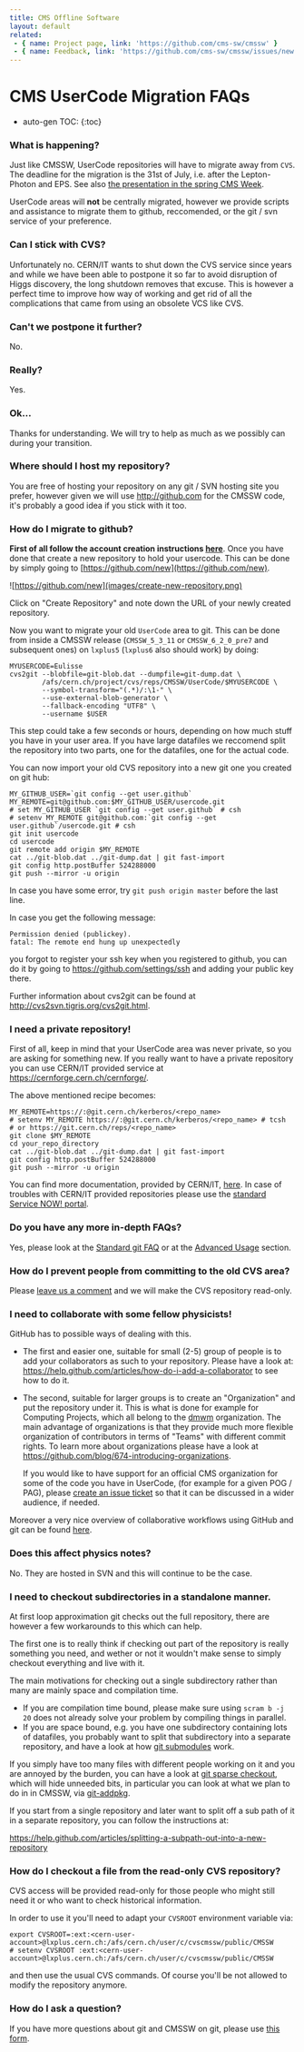 ```yaml
---
title: CMS Offline Software
layout: default
related:
 - { name: Project page, link: 'https://github.com/cms-sw/cmssw' }
 - { name: Feedback, link: 'https://github.com/cms-sw/cmssw/issues/new' }
---
```

# CMS UserCode Migration FAQs

* auto-gen TOC:
{:toc}

### What is happening?

Just like CMSSW, UserCode repositories will have to migrate away from
`CVS`. The deadline for the migration is the 31st of July, i.e. after the
Lepton-Photon and EPS. See also [the presentation in the spring CMS
Week][cms-week-presentation].

UserCode areas will **not** be centrally migrated, however we provide scripts
and assistance to migrate them to github, reccomended, or the git / svn service
of your preference.

### Can I stick with CVS?

Unfortunately no. CERN/IT wants to shut down the CVS service since years and
while we have been able to postpone it so far to avoid disruption of Higgs
discovery, the long shutdown removes that excuse. This is however a perfect
time to improve how way of working and get rid of all the complications that
came from using an obsolete VCS like CVS.

### Can't we postpone it further?

No.

### Really?

Yes.

### Ok...

Thanks for understanding. We will try to help as much as we possibly can during
your transition.

### Where should I host my repository?

You are free of hosting your repository on any git / SVN hosting site you
prefer, however given we will use <http://github.com> for the CMSSW code, it's
probably a good idea if you stick with it too.

### How do I migrate to github?

**First of all follow the account creation instructions
  [here](http://cms-sw.github.io/cmssw/faq.html#how_do_i_subscribe_to_github)**.
Once you have done that create a new repository to hold your usercode.
This can be done by simply going to [https://github.com/new](https://github.com/new).

![https://github.com/new](images/create-new-repository.png)

Click on "Create Repository" and note down the URL of your newly created
repository.

Now you want to migrate your old `UserCode` area to git. This can be done from
inside a CMSSW release (`CMSSW_5_3_11` or `CMSSW_6_2_0_pre7` and subsequent
ones) on `lxplus5` (`lxplus6` also should work) by doing:

    MYUSERCODE=Eulisse
    cvs2git --blobfile=git-blob.dat --dumpfile=git-dump.dat \
            /afs/cern.ch/project/cvs/reps/CMSSW/UserCode/$MYUSERCODE \
            --symbol-transform="(.*)/:\1-" \
            --use-external-blob-generator \
            --fallback-encoding "UTF8" \
            --username $USER 

This step could take a few seconds or hours, depending on how much stuff you
have in your user area. If you have large datafiles we reccomend split the
repository into two parts, one for the datafiles, one for the actual code.

You can now import your old CVS repository into a new git one you created
on git hub:

    MY_GITHUB_USER=`git config --get user.github`
    MY_REMOTE=git@github.com:$MY_GITHUB_USER/usercode.git
    # set MY_GITHUB_USER `git config --get user.github` # csh
    # setenv MY_REMOTE git@github.com:`git config --get user.github`/usercode.git # csh
    git init usercode
    cd usercode
    git remote add origin $MY_REMOTE
    cat ../git-blob.dat ../git-dump.dat | git fast-import
    git config http.postBuffer 524288000
    git push --mirror -u origin

In case you have some error, try `git push origin master` before the last line.

In case you get the following message:

    Permission denied (publickey).
    fatal: The remote end hung up unexpectedly

you forgot to register your ssh key when you registered to github, you can do
it by going to <https://github.com/settings/ssh> and adding your public key
there.

Further information about cvs2git can be found at <http://cvs2svn.tigris.org/cvs2git.html>.

### I need a private repository!

First of all, keep in mind that your UserCode area was never private, so you
are asking for something new. If you really want to have a private repository you can 
use CERN/IT provided service at <https://cernforge.cern.ch/cernforge/>. 

The above mentioned recipe becomes:

    MY_REMOTE=https://:@git.cern.ch/kerberos/<repo_name>
    # setenv MY_REMOTE https://:@git.cern.ch/kerberos/<repo_name> # tcsh
    # or https://git.cern.ch/reps/<repo_name>
    git clone $MY_REMOTE
    cd your_repo_directory
    cat ../git-blob.dat ../git-dump.dat | git fast-import
    git config http.postBuffer 524288000
    git push --mirror -u origin

You can find more documentation, provided by CERN/IT,
[here](https://cern.service-now.com/service-portal/faq.do?se=git-service). In
case of troubles with CERN/IT provided repositories please use the [standard
Service NOW! portal](https://cern.service-now.com).

### Do you have any more in-depth FAQs?

Yes, please look at the [Standard git FAQ](faq.html) or at the [Advanced
Usage](advanced-usage) section.

### How do I prevent people from committing to the old CVS area?

Please [leave us a comment][new-faq-form] and we will make the CVS repository
read-only.

### I need to collaborate with some fellow physicists!

GitHub has to possible ways of dealing with this.

* The first and easier one, suitable for small (2-5) group of people is to add
  your collaborators as such to your repository. Please have a look at:
  <https://help.github.com/articles/how-do-i-add-a-collaborator> to see how to
  do it.

* The second, suitable for larger groups is to create an "Organization" and put
  the repository under it. This is what is done for example for Computing
  Projects, which all belong to the [dmwm](https://github.com/dmwm)
  organization. The main advantage of organizations is that they provide much
  more flexible organization of contributors in terms of "Teams" with different
  commit rights.  To learn more about organizations please have a look at
  <https://github.com/blog/674-introducing-organizations>. 
  
  If you would like to have support for an official CMS organization for some
  of the code you have in UserCode, (for example for a given POG / PAG), please
  [create an issue ticket](https://github.com/cms-sw/cmssw/issues/new) so that
  it can be discussed in a wider audience, if needed.

Moreover a very nice overview of collaborative workflows using GitHub and git
can be found [here](https://help.github.com/articles/using-pull-requests).

### Does this affect physics notes?

No. They are hosted in SVN and this will continue to be the case.

### I need to checkout subdirectories in a standalone manner.

At first loop approximation git checks out the full repository, there are
however a few workarounds to this which can help.

The first one is to really think if checking out part of the repository is
really something you need, and wether or not it wouldn't make sense to simply
checkout everything and live with it.

The main motivations for checking out a single subdirectory rather than many
are mainly space and compilation time.

* If you are compilation time bound, please make sure using `scram b -j 20`
  does not already solve your problem by compiling things in parallel.
* If you are space bound, e.g. you have one subdirectory containing lots of
  datafiles, you probably want to split that subdirectory into a separate
  repository, and have a look at how [git
  submodules](http://git-scm.com/book/en/Git-Tools-Submodules) work.

If you simply have too many files with different people working on it and you
are annoyed by the burden, you can have a look at [git sparse
checkout](http://www.kernel.org/pub/software/scm/git/docs/git-read-tree.html#_sparse_checkout),
which will hide unneeded bits, in particular you can look at what we plan to do
in in CMSSW, via [git-addpkg](http://cms-sw.github.io/cmssw/git-addpkg).

If you start from a single repository and later want to split off a sub path of
it in a separate repository, you can follow the instructions at:

https://help.github.com/articles/splitting-a-subpath-out-into-a-new-repository

### How do I checkout a file from the read-only CVS repository?

CVS access will be provided read-only for those people who might still need it
or who want to check historical information.

In order to use it you'll need to adapt your `CVSROOT` environment variable
via:

    export CVSROOT=:ext:<cern-user-account>@lxplus.cern.ch:/afs/cern.ch/user/c/cvscmssw/public/CMSSW
    # setenv CVSROOT :ext:<cern-user-account>@lxplus.cern.ch:/afs/cern.ch/user/c/cvscmssw/public/CMSSW

and then use the usual CVS commands. Of course you'll be not allowed to modify
the repository anymore.

### How do I ask a question?

If you have more questions about git and CMSSW on git, please use [this
form][new-faq-form].

[new-faq-form]: https://github.com/cms-sw/cmssw/issues/new
[cms-week-presentation]: https://indico.cern.ch/getFile.py/access?contribId=143&sessionId=10&resId=0&materialId=slides&confId=241277

